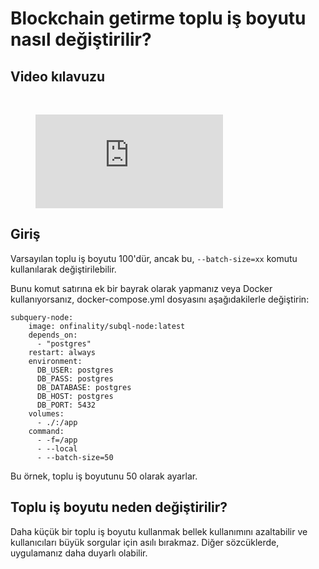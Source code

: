 # Blockchain getirme toplu iş boyutu nasıl değiştirilir?

## Video kılavuzu

<br/>
<figure class="video_container">
  <iframe src="https://www.youtube.com/embed/LO_Gea_IN_s" frameborder="0" allowfullscreen="true"></iframe>
</figure>

## Giriş

Varsayılan toplu iş boyutu 100'dür, ancak bu, `--batch-size=xx` komutu kullanılarak değiştirilebilir.

Bunu komut satırına ek bir bayrak olarak yapmanız veya Docker kullanıyorsanız, docker-compose.yml dosyasını aşağıdakilerle değiştirin:

```shell
subquery-node:
    image: onfinality/subql-node:latest
    depends_on:
      - "postgres"
    restart: always
    environment:
      DB_USER: postgres
      DB_PASS: postgres
      DB_DATABASE: postgres
      DB_HOST: postgres
      DB_PORT: 5432
    volumes:
      - ./:/app
    command:
      - -f=/app
      - --local
      - --batch-size=50

```

Bu örnek, toplu iş boyutunu 50 olarak ayarlar.

## Toplu iş boyutu neden değiştirilir?

Daha küçük bir toplu iş boyutu kullanmak bellek kullanımını azaltabilir ve kullanıcıları büyük sorgular için asılı bırakmaz. Diğer sözcüklerde, uygulamanız daha duyarlı olabilir. 